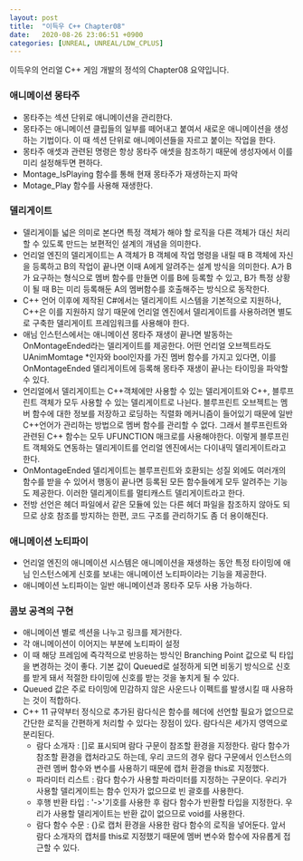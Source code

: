 ```yaml
---
layout: post
title:  "이득우 C++ Chapter08"
date:   2020-08-26 23:06:51 +0900
categories: [UNREAL, UNREAL/LDW_CPLUS]
---
```


이득우의 언리얼 C++ 게임 개발의 정석의 Chapter08 요약입니다.

### 애니메이션 몽타주
- 몽타주는 섹션 단위로 애니메이션을 관리한다.
- 몽타주는 애니메이션 클립들의 일부를 떼어내고 붙여서 새로운 애니메이션을 생성하는 기법이다. 이 때 섹션 단위로 애니메이션들을 자르고 붙이는 작업을 한다.
- 몽타주 애셋과 관련된 명령은 항상 몽타주 애셋을 참조하기 때문에 생성자에서 이를 미리 설정해두면 편하다.
- Montage_IsPlaying 함수를 통해 현재 몽타주가 재생하는지 파악
- Motage_Play 함수를 사용해 재생한다.

### 델리게이트
- 델리게이틑 넓은 의미로 본다면 특정 객체가 해야 할 로직을 다른 객체가 대신 처리할 수 있도록 만드는 보편적인 설계의 개념을 의미한다.
- 언리얼 엔진의 델리게이트는 A 객체가 B 객체에 작업 명령을 내릴 때 B 객체에 자신을 등록하고 B의 작업이 끝나면 이때 A에게 알려주는 설계 방식을 의미한다. A가 B가 요구하는 형식으로 멤버 함수를 만들면 이를 B에 등록할 수 있고, B가 특정 상황이 될 때 B는 미리 등록해둔 A의 멤버함수를 호출해주는 방식으로 동작한다.
- C++ 언어 이후에 제작된 C#에서는 델리게이트 시스템을 기본적으로 지원하나, C++은 이를 지원하지 않기 때문에 언리얼 엔진에서 델리게이트를 사용하려면 별도로 구축한 델리게이트 프레임워크를 사용해야 한다.
- 애님 인스턴스에서는 애니메이션 몽타주 재생이 끝나면 발동하는 OnMontageEnded라는 델리게이트를 제공한다. 어떤 언리얼 오브젝트라도 UAnimMomtage *인자와 bool인자를 가진 멤버 함수를 가지고 있다면, 이를 OnMontageEnded 델리게이트에 등록해 몽타주 재생이 끝나는 타이밍을 파악할 수 있다.
- 언리얼에서 델리게이트는 C++객체에만 사용할 수 있는 델리게이트와 C++, 블루프린트 객체가 모두 사용할 수 있는 델리게이트로 나뉜다. 블루프린트 오브젝트는 멤버 함수에 대한 정보를 저장하고 로딩하는 직렬화 메커니즘이 들어있기 때문에 일반 C++언어가 관리하는 방법으로 멤버 함수를 관리할 수 없다. 그래서 블루프린트와 관련된 C++ 함수는 모두 UFUNCTION 매크로를 사용해야한다. 이렇게 블루프린트 객체와도 연동하는 델리게이트를 언리얼 엔진에서는 다이내믹 델리게이트라고 한다.
- OnMontageEnded 델리게이트는 블루프린트와 호환되는 성질 외에도 여러개의 함수를 받을 수 있어서 행동이 끝나면 등록된 모든 함수들에게 모두 알려주는 기능도 제공한다. 이러한 델리게이트를 멀티캐스트 델리게이트라고 한다.
- 전방 선언은 헤더 파일에서 같은 모듈에 있는 다른 헤더 파일을 참조하지 않아도 되므로 상호 참조를 방지하는 한편, 코드 구조를 관리하기도 좀 더 용이해진다.

### 애니메이션 노티파이
- 언리얼 엔진의 애니메이션 시스템은 애니메이션을 재생하는 동안 특정 타이밍에 애님 인스턴스에게 신호를 보내는 애니메이션 노티파이라는 기능을 제공한다.
- 애니메이션 노티파이는 일반 애니메이션과 몽타주 모두 사용 가능하다.

### 콤보 공격의 구현
- 애니메이션 별로 섹션을 나누고 링크를 제거한다.
- 각 애니메이션이 이어지는 부분에 노티파이 설정
- 이 때 해당 프레임에 즉각적으로 반응하는 방식인 Branching Point 값으로 틱 타입을 변경하는 것이 좋다. 기본 값이 Queued로 설정하게 되면 비동기 방식으로 신호를 받게 돼서 적절한 타이밍에 신호를 받는 것을 놓치게 될 수 있다.
- Queued 값은 주로 타이밍에 민감하지 않은 사운드나 이펙트를 발생시킬 때 사용하는 것이 적합하다.
- C++ 11 규약부터 정식으로 추가된 람다식은 함수를 헤더에 선언할 필요가 없으므로 간단한 로직을 간편하게 처리할 수 있다는 장점이 있다. 람다식은 세가지 영역으로 분리된다.
    - 람다 소개자 : []로 표시되며 람다 구문이 참조할 환경을 지정한다. 람다 함수가 참조할 환경을 캡처라고도 하는데, 우리 코드의 경우 람다 구문에서 인스턴스의 관련 멤버 함수와 변수를 사용하기 때문에 캡처 환경을 this로 지정했다.
    - 파라미터 리스트 : 람다 함수가 사용할 파라미터를 지정하는 구문이다. 우리가 사용할 델리게이트는 함수 인자가 없으므로 빈 괄호를 사용한다.
    - 후행 반환 타입 : '->'기호를 사용한 후 람다 함수가 반환할 타입을 지정한다. 우리가 사용할 델리게이트는 반환 값이 없으므로 void를 사용한다.
    - 람다 함수 수문 : {}로 캡처 환경을 사용한 람다 함수의 로직을 넣어둔다. 앞서 람다 소개자의 캡처를 this로 지정했기 때문에 멤버 변수와 함수에 자유롭게 접근할 수 있다.
